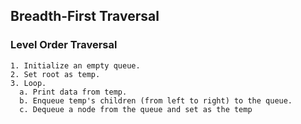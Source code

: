 
## Breadth-First Traversal
### Level Order Traversal
```
1. Initialize an empty queue.
2. Set root as temp.
3. Loop.
  a. Print data from temp.
  b. Enqueue temp's children (from left to right) to the queue.
  c. Dequeue a node from the queue and set as the temp
```